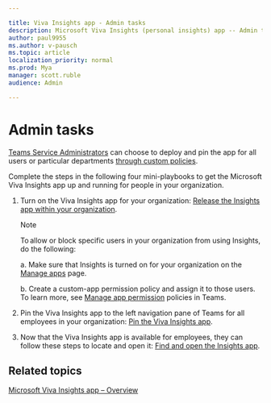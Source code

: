 ```yaml
---

title: Viva Insights app - Admin tasks
description: Microsoft Viva Insights (personal insights) app -- Admin tasks
author: paul9955
ms.author: v-pausch
ms.topic: article
localization_priority: normal 
ms.prod: Mya
manager: scott.ruble
audience: Admin

---
```


# Admin tasks

[Teams Service Administrators](https://docs.microsoft.com/microsoftteams/using-admin-roles#teams-roles-and-capabilities) can choose to deploy and pin the app for all users or particular departments [through custom policies](https://docs.microsoft.com/microsoftteams/teams-app-setup-policies).

Complete the steps in the following four mini-playbooks to get the Microsoft Viva Insights app up and running for people in your organization.

1. Turn on the Viva Insights app for your organization:
[Release the Insights app within your organization](Release-the-Insights-app.pdf).

   > [!Note]
   > To allow or block specific users in your organization from using Insights, do the following:
   >
   >a. Make sure that Insights is turned on for your organization on the [Manage apps](https://docs.microsoft.com/microsoftteams/manage-apps) page.
   >
   >b. Create a custom-app permission policy and assign it to those users. To learn more, see [Manage app permission](https://docs.microsoft.com/microsoftteams/manage-apps) policies in Teams.

<!-- DELETE THIS STEP, PER MALAVIKA. THIS ASSUMES THAT THE APP IS PRE-INSTALLED FOR ALL USERS EVERYWHERE. 
2. Install the Viva Insights app for all employees in your organization: [Install the Insights app](Install-the-Insights-app.pdf). 
-->

2. Pin the Viva Insights app to the left navigation pane of Teams for all employees in your organization: [Pin the Viva Insights app](Pin-the-Insights-app.pdf).

3. Now that the Viva Insights app is available for employees, they can follow these steps to locate and open it: [Find and open the Insights app](Find-and-open-the-Insights-app.pdf).

## Related topics

[Microsoft Viva Insights app &ndash; Overview](teams-app.md)
